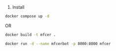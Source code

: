 1. Install 

```sh
docker compose up -d  
```
OR
```sh
docker build -t mfcer . 
```
```sh
docker run -d --name mfcerbot -p 8000:8000 mfcer  
```
